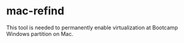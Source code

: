 # mac-refind
This tool is needed to permanently enable virtualization at Bootcamp Windows partition on Mac.
